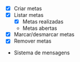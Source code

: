 - [x] Criar metas
- [x] Listar metas
  - [x] Metas realizadas
  - Metas abertas
- [x] Marcar/desmarcar metas
- [x] Remover metas
- Sistema de mensagens
